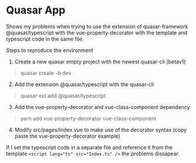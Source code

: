 # Quasar App

Shows my problems when trying to use the extension of quasar-framework @quasar/typescript with the vue-property-decorator with the template and typescript code in the same file.

Steps to reproduce the environment
1. Create a new quasar empty project with the newest quasar-cli (betav1) 
> quasar create -b dev
2. Add the extension @quasar/typescript with the quasar-cli
> quasar ext add @quasar/typescript
3. Add the vue-property-decorator and vue-class-component dependency
> yarn add vue-property-decorator vue-class-component
4. Modify src/pages/Index.vue to make use of the decorator syntax (copy paste the vue-property-decorator example)

If I set the typescript code in a separate file and reference it from the template `<script lang="ts" src="Index.ts" />` the problems dissapear.
